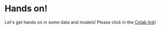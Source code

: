 Hands on!
=========

Let's get hands on in some data and models! Please click in the <a href="https://colab.research.google.com/drive/1tuOqNyO9gdMmYJsj33fP_QOfpRsm2tmt?usp=sharing" target="_blank">Colab link</a>!

